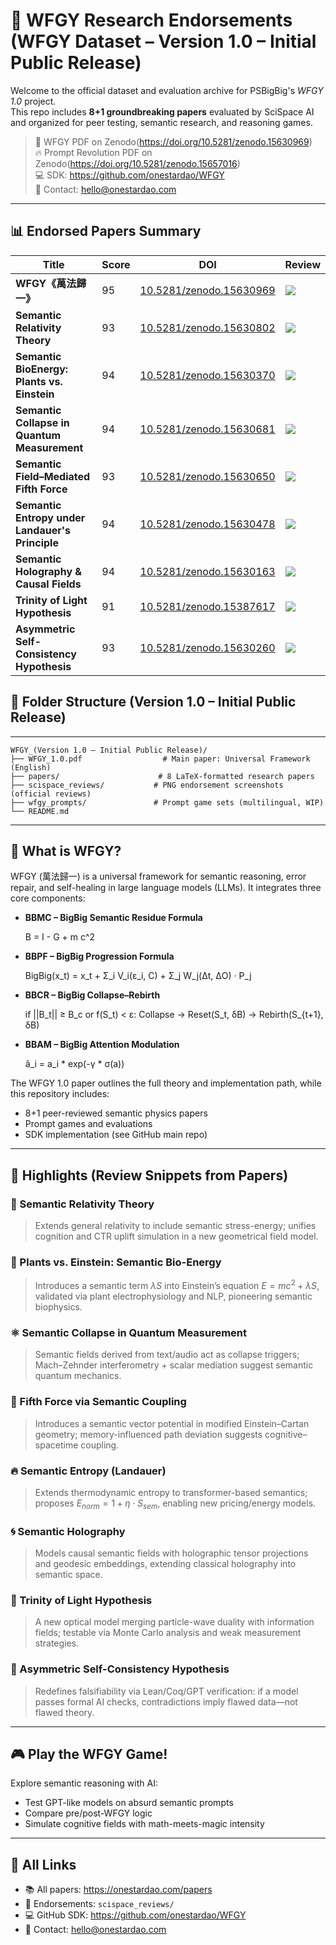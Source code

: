 # 🧠 WFGY Research Endorsements (WFGY Dataset – Version 1.0 – Initial Public Release)

Welcome to the official dataset and evaluation archive for PSBigBig's *WFGY 1.0* project.  
This repo includes **8+1 groundbreaking papers** evaluated by SciSpace AI and organized for peer testing, semantic research, and reasoning games.

> 🧠 WFGY PDF on Zenodo(https://doi.org/10.5281/zenodo.15630969)   
> 🔥 Prompt Revolution PDF on Zenodo(https://doi.org/10.5281/zenodo.15657016)  
> 💻 SDK: https://github.com/onestardao/WFGY  
> 📧 Contact: hello@onestardao.com  

---
## 📊 Endorsed Papers Summary

| Title                                           | Score   | DOI                                                                | Review                                                                           |
| ----------------------------------------------- | ------- | ------------------------------------------------------------------ | -------------------------------------------------------------------------------- |
| **WFGY《萬法歸一》**                                  | 95  | [10.5281/zenodo.15630969](https://doi.org/10.5281/zenodo.15630969) | ![](scispace_reviews/SciSpace_Endorsement_WFGY_PSBigBig_Score95.png)                      |
| **Semantic Relativity Theory**                  | 93    | [10.5281/zenodo.15630802](https://doi.org/10.5281/zenodo.15630802) | ![](scispace_reviews/SciSpace_Endorsement_SemanticRelativity_PSBigBig_Score93.png)        |
| **Semantic BioEnergy: Plants vs. Einstein**     | 94  | [10.5281/zenodo.15630370](https://doi.org/10.5281/zenodo.15630370) | ![](scispace_reviews/SciSpace_Endorsement_SemanticBioEnergy_PSBigBig_Score94.png)         |
| **Semantic Collapse in Quantum Measurement**    | 94    | [10.5281/zenodo.15630681](https://doi.org/10.5281/zenodo.15630681) | ![](scispace_reviews/SciSpace_Endorsement_SemanticCollapse_PSBigBig_Score94.png)          |
| **Semantic Field–Mediated Fifth Force**         | 93  | [10.5281/zenodo.15630650](https://doi.org/10.5281/zenodo.15630650) | ![](scispace_reviews/SciSpace_Endorsement_SemanticFifthForce_PSBigBig_Score93.png)        |
| **Semantic Entropy under Landauer's Principle** | 94  | [10.5281/zenodo.15630478](https://doi.org/10.5281/zenodo.15630478) | ![](scispace_reviews/SciSpace_Endorsement_SemanticEntropy_PSBigBig_Score94.png)           |
| **Semantic Holography & Causal Fields**         | 94  | [10.5281/zenodo.15630163](https://doi.org/10.5281/zenodo.15630163) | ![](scispace_reviews/SciSpace_Endorsement_SemanticHolography_PSBigBig_Score94.png)        |
| **Trinity of Light Hypothesis**                 | 91  | [10.5281/zenodo.15387617](https://doi.org/10.5281/zenodo.15387617) | ![](scispace_reviews/SciSpace_Endorsement_TrinityOfLight_PSBigBig_Score91.png)            |
| **Asymmetric Self-Consistency Hypothesis**      | 93  | [10.5281/zenodo.15630260](https://doi.org/10.5281/zenodo.15630260) | ![](scispace_reviews/SciSpace_Endorsement_AsymmetricSelfConsistency_PSBigBig_Score93.png) |



## 📂 Folder Structure (Version 1.0 – Initial Public Release)

---

```plaintext
WFGY_(Version 1.0 – Initial Public Release)/
├── WFGY_1.0.pdf                  # Main paper: Universal Framework (English)
├── papers/                      # 8 LaTeX-formatted research papers
├── scispace_reviews/           # PNG endorsement screenshots (official reviews)
├── wfgy_prompts/               # Prompt game sets (multilingual, WIP)
└── README.md
```

---

## 📘 What is WFGY?

WFGY (萬法歸一) is a universal framework for semantic reasoning, error repair, and self-healing in large language models (LLMs). It integrates three core components:

- **BBMC – BigBig Semantic Residue Formula**  

  B = I - G + m c^2

* **BBPF – BigBig Progression Formula**

 
  BigBig(x_t) = x_t + Σ_i V_i(ε_i, C) + Σ_j W_j(Δt, ΔO) · P_j


* **BBCR – BigBig Collapse–Rebirth**


  if ||B_t|| ≥ B_c or f(S_t) < ε:
      Collapse → Reset(S_t, δB) → Rebirth(S_{t+1}, δB)


* **BBAM – BigBig Attention Modulation**


  ã_i = a_i * exp(-γ * σ(a))


The WFGY 1.0 paper outlines the full theory and implementation path, while this repository includes:

* 8+1 peer-reviewed semantic physics papers
* Prompt games and evaluations
* SDK implementation (see GitHub main repo)

---

## 🧠 Highlights (Review Snippets from Papers)

### 🎯 Semantic Relativity Theory

> Extends general relativity to include semantic stress-energy; unifies cognition and CTR uplift simulation in a new geometrical field model.

### 🌿 Plants vs. Einstein: Semantic Bio-Energy

> Introduces a semantic term $\lambda S$ into Einstein’s equation $E = mc^2 + \lambda S$, validated via plant electrophysiology and NLP, pioneering semantic biophysics.

### ⚛ Semantic Collapse in Quantum Measurement

> Semantic fields derived from text/audio act as collapse triggers; Mach–Zehnder interferometry + scalar mediation suggest semantic quantum mechanics.

### 🧲 Fifth Force via Semantic Coupling

> Introduces a semantic vector potential in modified Einstein–Cartan geometry; memory-influenced path deviation suggests cognitive–spacetime coupling.

### 🔥 Semantic Entropy (Landauer)

> Extends thermodynamic entropy to transformer-based semantics; proposes $E_{norm} = 1 + \eta \cdot S_{sem}$, enabling new pricing/energy models.

### 🌀 Semantic Holography

> Models causal semantic fields with holographic tensor projections and geodesic embeddings, extending classical holography into semantic space.

### 🌟 Trinity of Light Hypothesis

> A new optical model merging particle-wave duality with information fields; testable via Monte Carlo analysis and weak measurement strategies.
 
### 🤖 Asymmetric Self-Consistency Hypothesis

> Redefines falsifiability via Lean/Coq/GPT verification: if a model passes formal AI checks, contradictions imply flawed data—not flawed theory.
> 
---

## 🎮 Play the WFGY Game!

Explore semantic reasoning with AI:  
- Test GPT-like models on absurd semantic prompts  
- Compare pre/post-WFGY logic  
- Simulate cognitive fields with math-meets-magic intensity

---

## 🔗 All Links

- 📚 All papers: https://onestardao.com/papers  
- 🧪 Endorsements: `scispace_reviews/`  
- 💻 GitHub SDK: https://github.com/onestardao/WFGY  
- 📧 Contact: hello@onestardao.com
